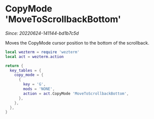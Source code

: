 # CopyMode 'MoveToScrollbackBottom'

*Since: 20220624-141144-bd1b7c5d*

Moves the CopyMode cursor position to the bottom of the scrollback.


```lua
local wezterm = require 'wezterm'
local act = wezterm.action

return {
  key_tables = {
    copy_mode = {
      {
        key = 'G',
        mods = 'NONE',
        action = act.CopyMode 'MoveToScrollbackBottom',
      },
    },
  },
}
```


